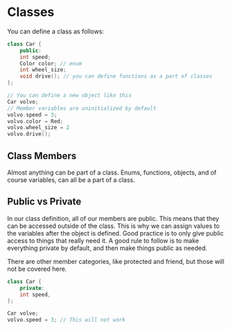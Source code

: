 # Classes
You can define a class as follows:
```cpp
class Car {
    public:
    int speed;
    Color color; // enum
    int wheel_size;
    void drive(); // you can define functions as a part of classes
};

// You can define a new object like this
Car volvo;
// Member variables are uninitialized by default
volvo.speed = 3;
volvo.color = Red;
volvo.wheel_size = 2
volvo.drive();
```
## Class Members
Almost anything can be part of a class. Enums, functions, objects, and of course variables, can all be a part of a class.


## Public vs Private
In our class definition, all of our members are public. This means that they can be accessed outside of the class. This is why we can assign values to the variables after the object is defined. Good practice is to only give public access to things that really need it. A good rule to follow is to make everything private by default, and then make things public as needed.

There are other member categories, like protected and friend, but those will not be covered here.

```cpp
class Car {
    private:
    int speed,
};

Car volvo;
volvo.speed = 3; // This will not work
```